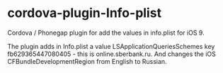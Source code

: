 # cordova-plugin-Info-plist
Сordova / Phonegap plugin for add the values in info.plist for iOS 9.

The plugin adds in Info.plist a value LSApplicationQueriesSchemes key fb629365447080405 - this is online.sberbank.ru. And changes the iOS CFBundleDevelopmentRegion from English to Russian.
